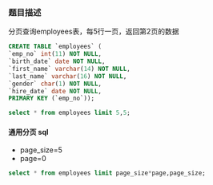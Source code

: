 ### 题目描述
分页查询employees表，每5行一页，返回第2页的数据
```sql
CREATE TABLE `employees` (
`emp_no` int(11) NOT NULL,
`birth_date` date NOT NULL,
`first_name` varchar(14) NOT NULL,
`last_name` varchar(16) NOT NULL,
`gender` char(1) NOT NULL,
`hire_date` date NOT NULL,
PRIMARY KEY (`emp_no`));
```

```sql
select * from employees limit 5,5;
```

#### 通用分页 sql
* page_size=5
* page=0

```sql  
select * from employees limit page_size*page,page_size;
```